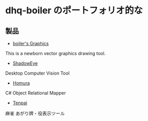 # dhq-boiler のポートフォリオ的な

## 製品

* [boiler's Graphics](https://github.com/dhq-boiler/boiler-s-Graphics)

This is a newborn vector graphics drawing tool.

* [ShadowEye](https://github.com/dhq-boiler/ShadowEye)

Desktop Computer Vision Tool

* [Homura](https://github.com/dhq-boiler/Homura)

C# Object Relational Mapper

* [Tenpai](https://github.com/dhq-boiler/Tenpai)

麻雀 あがり牌・役表示ツール